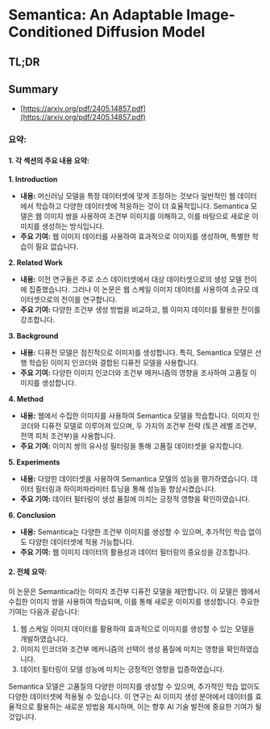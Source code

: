 # Semantica: An Adaptable Image-Conditioned Diffusion Model
## TL;DR
## Summary
- [https://arxiv.org/pdf/2405.14857.pdf](https://arxiv.org/pdf/2405.14857.pdf)

### 요약:

#### 1. 각 섹션의 주요 내용 요약:

**1. Introduction**
- **내용:** 머신러닝 모델을 특정 데이터셋에 맞게 조정하는 것보다 일반적인 웹 데이터에서 학습하고 다양한 데이터셋에 적응하는 것이 더 효율적입니다. Semantica 모델은 웹 이미지 쌍을 사용하여 조건부 이미지를 이해하고, 이를 바탕으로 새로운 이미지를 생성하는 방식입니다.
- **주요 기여:** 웹 이미지 데이터를 사용하여 효과적으로 이미지를 생성하며, 특별한 학습이 필요 없습니다.

**2. Related Work**
- **내용:** 이전 연구들은 주로 소스 데이터셋에서 대상 데이터셋으로의 생성 모델 전이에 집중했습니다. 그러나 이 논문은 웹 스케일 이미지 데이터를 사용하여 소규모 데이터셋으로의 전이를 연구합니다.
- **주요 기여:** 다양한 조건부 생성 방법을 비교하고, 웹 이미지 데이터를 활용한 전이를 강조합니다.

**3. Background**
- **내용:** 디퓨전 모델은 점진적으로 이미지를 생성합니다. 특히, Semantica 모델은 선행 학습된 이미지 인코더와 결합된 디퓨전 모델을 사용합니다.
- **주요 기여:** 다양한 이미지 인코더와 조건부 메커니즘의 영향을 조사하여 고품질 이미지를 생성합니다.

**4. Method**
- **내용:** 웹에서 수집한 이미지를 사용하여 Semantica 모델을 학습합니다. 이미지 인코더와 디퓨전 모델로 이루어져 있으며, 두 가지의 조건부 전략 (토큰 레벨 조건부, 전역 피처 조건부)을 사용합니다.
- **주요 기여:** 이미지 쌍의 유사성 필터링을 통해 고품질 데이터셋을 유지합니다.

**5. Experiments**
- **내용:** 다양한 데이터셋을 사용하여 Semantica 모델의 성능을 평가하였습니다. 데이터 필터링과 하이퍼파라미터 튜닝을 통해 성능을 향상시켰습니다.
- **주요 기여:** 데이터 필터링이 생성 품질에 미치는 긍정적 영향을 확인하였습니다.

**6. Conclusion**
- **내용:** Semantica는 다양한 조건부 이미지를 생성할 수 있으며, 추가적인 학습 없이도 다양한 데이터셋에 적용 가능합니다.
- **주요 기여:** 웹 이미지 데이터의 활용성과 데이터 필터링의 중요성을 강조합니다.

#### 2. 전체 요약:

이 논문은 Semantica라는 이미지 조건부 디퓨전 모델을 제안합니다. 이 모델은 웹에서 수집한 이미지 쌍을 사용하여 학습되며, 이를 통해 새로운 이미지를 생성합니다. 주요한 기여는 다음과 같습니다:
1. 웹 스케일 이미지 데이터를 활용하여 효과적으로 이미지를 생성할 수 있는 모델을 개발하였습니다.
2. 이미지 인코더와 조건부 메커니즘의 선택이 생성 품질에 미치는 영향을 확인하였습니다.
3. 데이터 필터링이 모델 성능에 미치는 긍정적인 영향을 입증하였습니다.

Semantica 모델은 고품질의 다양한 이미지를 생성할 수 있으며, 추가적인 학습 없이도 다양한 데이터셋에 적용될 수 있습니다. 이 연구는 AI 이미지 생성 분야에서 데이터를 효율적으로 활용하는 새로운 방법을 제시하며, 이는 향후 AI 기술 발전에 중요한 기여가 될 것입니다.
